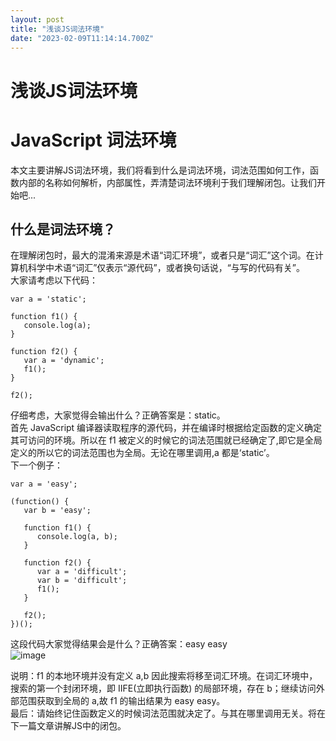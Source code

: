 ```yaml
---
layout: post
title: "浅谈JS词法环境"
date: "2023-02-09T11:14:14.700Z"
---
```

浅谈JS词法环境
========

JavaScript 词法环境
===============

本文主要讲解JS词法环境，我们将看到什么是词法环境，词法范围如何工作，函数内部的名称如何解析，内部属性，弄清楚词法环境利于我们理解闭包。让我们开始吧...

什么是词法环境？
--------

在理解闭包时，最大的混淆来源是术语“词汇环境”，或者只是“词汇”这个词。在计算机科学中术语“词汇”仅表示“源代码”，或者换句话说，“与写的代码有关”。  
大家请考虑以下代码：

    var a = 'static';
    
    function f1() {
       console.log(a);
    }
    
    function f2() {
       var a = 'dynamic';
       f1();
    }
    
    f2();
    
    

仔细考虑，大家觉得会输出什么？正确答案是：static。  
首先 JavaScript 编译器读取程序的源代码，并在编译时根据给定函数的定义确定其可访问的环境。所以在 f1 被定义的时候它的词法范围就已经确定了,即它是全局定义的所以它的词法范围也为全局。无论在哪里调用,a 都是‘static’。  
下一个例子：

    var a = 'easy';
    
    (function() {
       var b = 'easy';
    
       function f1() {
          console.log(a, b);
       }
    
       function f2() {
          var a = 'difficult';
          var b = 'difficult';
          f1();
       }
    
       f2();
    })();
    

这段代码大家觉得结果会是什么？正确答案：easy easy  
![image](https://img2023.cnblogs.com/blog/2586303/202302/2586303-20230209133221700-1734707832.png)

说明：f1 的本地环境并没有定义 a,b 因此搜索将移至词汇环境。在词汇环境中，搜索的第一个封闭环境，即 IIFE(立即执行函数) 的局部环境，存在 b；继续访问外部范围获取到全局的 a,故 f1 的输出结果为 easy easy。  
最后：请始终记住函数定义的时候词法范围就决定了。与其在哪里调用无关。将在下一篇文章讲解JS中的闭包。